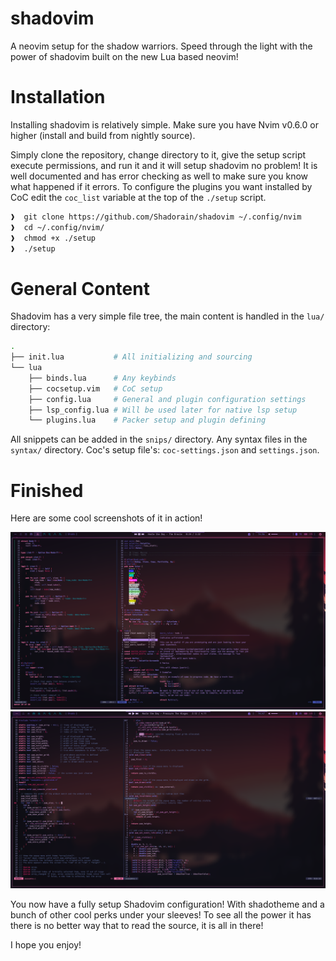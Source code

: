 shadovim
==========

A neovim setup for the shadow warriors. Speed through the light with the
power of shadovim built on the new Lua based neovim!

Installation
==============

Installing shadovim is relatively simple. Make sure you have Nvim v0.6.0
or higher (install and build from nightly source).

Simply clone the repository, change directory to it, give the setup script
execute permissions, and run it and it will setup shadovim no problem!
It is well documented and has error checking as well to make sure you know
what happened if it errors. To configure the plugins you want installed by
CoC edit the `coc_list` variable at the top of the `./setup` script.

```bash
❱  git clone https://github.com/Shadorain/shadovim ~/.config/nvim
❱  cd ~/.config/nvim/
❱  chmod +x ./setup
❱  ./setup
```

General Content
=================

Shadovim has a very simple file tree, the main content is handled in the
`lua/` directory:

```bash
.
├── init.lua           # All initializing and sourcing
└── lua
    ├── binds.lua      # Any keybinds
    ├── cocsetup.vim   # CoC setup
    ├── config.lua     # General and plugin configuration settings
    ├── lsp_config.lua # Will be used later for native lsp setup
    └── plugins.lua    # Packer setup and plugin defining
```

All snippets can be added in the `snips/` directory. Any syntax files in
the `syntax/` directory. Coc's setup file's: `coc-settings.json` and
`settings.json`.

Finished
=============

Here are some cool screenshots of it in action!

![Rust+completion shadovim](.scrots/rust.png)
![C shadovim](.scrots/c.png)

You now have a fully setup Shadovim configuration! With shadotheme and
a bunch of other cool perks under your sleeves! To see all the power it has
there is no better way that to read the source, it is all in there!

I hope you enjoy!
